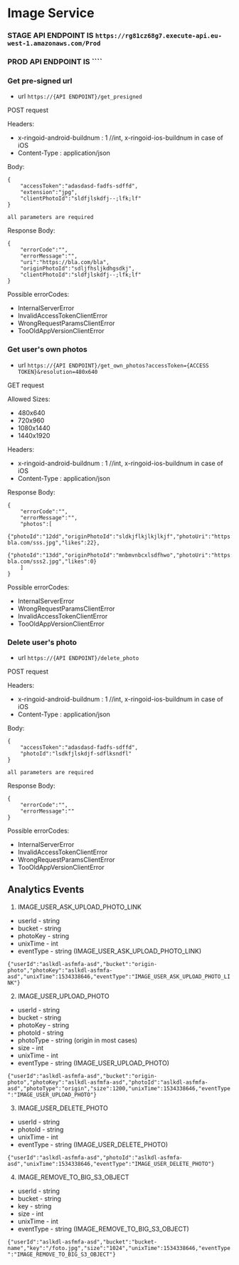 # Image Service

### STAGE API ENDPOINT IS ``https://rg81cz68g7.execute-api.eu-west-1.amazonaws.com/Prod``
### PROD API ENDPOINT IS ````


### Get pre-signed url

* url ``https://{API ENDPOINT}/get_presigned``

POST request

Headers:

* x-ringoid-android-buildnum : 1       //int, x-ringoid-ios-buildnum in case of iOS
* Content-Type : application/json

Body:

    {
        "accessToken":"adasdasd-fadfs-sdffd",
        "extension":"jpg",
        "clientPhotoId":"sldfjlskdfj--;lfk;lf"
    }
    
    all parameters are required
    
 Response Body:
 
    {
        "errorCode":"",
        "errorMessage":"",
        "uri":"https://bla.com/bla",
        "originPhotoId":"sdljfhsljkdhgsdkj",
        "clientPhotoId":"sldfjlskdfj--;lfk;lf"
    }
    
Possible errorCodes:

* InternalServerError
* InvalidAccessTokenClientError
* WrongRequestParamsClientError
* TooOldAppVersionClientError

### Get user's own photos

* url ``https://{API ENDPOINT}/get_own_photos?accessToken={ACCESS TOKEN}&resolution=480x640``

GET request

Allowed Sizes:

* 480x640
* 720x960
* 1080x1440
* 1440x1920

Headers:

* x-ringoid-android-buildnum : 1       //int, x-ringoid-ios-buildnum in case of iOS
* Content-Type : application/json

 Response Body:
 
    {
        "errorCode":"",
        "errorMessage":"",
        "photos":[
            {"photoId":"12dd","originPhotoId":"sldkjflkjlkjlkjf","photoUri":"https://bla-bla.com/sss.jpg","likes":22},
            {"photoId":"13dd","originPhotoId":"mnbmvnbcxlsdfhwo","photoUri":"https://bla-bla.com/sss2.jpg","likes":0}
        ]
    }
    
Possible errorCodes:

* InternalServerError
* WrongRequestParamsClientError
* InvalidAccessTokenClientError
* TooOldAppVersionClientError

### Delete user's photo

* url ``https://{API ENDPOINT}/delete_photo``

POST request

Headers:

* x-ringoid-android-buildnum : 1       //int, x-ringoid-ios-buildnum in case of iOS
* Content-Type : application/json

Body:

    {
        "accessToken":"adasdasd-fadfs-sdffd",
        "photoId":"lsdkfjlskdjf-sdflksndfl"
    }
    
    all parameters are required
    
 Response Body:
 
    {
        "errorCode":"",
        "errorMessage":""
    }
    
Possible errorCodes:

* InternalServerError
* InvalidAccessTokenClientError
* WrongRequestParamsClientError
* TooOldAppVersionClientError


## Analytics Events

1. IMAGE_USER_ASK_UPLOAD_PHOTO_LINK

* userId - string
* bucket - string
* photoKey - string
* unixTime - int
* eventType - string (IMAGE_USER_ASK_UPLOAD_PHOTO_LINK)

`{"userId":"aslkdl-asfmfa-asd","bucket":"origin-photo","photoKey":"aslkdl-asfmfa-asd","unixTime":1534338646,"eventType":"IMAGE_USER_ASK_UPLOAD_PHOTO_LINK"}`

2. IMAGE_USER_UPLOAD_PHOTO

* userId - string
* bucket - string
* photoKey - string
* photoId - string
* photoType - string (origin in most cases)
* size - int
* unixTime - int
* eventType - string (IMAGE_USER_UPLOAD_PHOTO)

`{"userId":"aslkdl-asfmfa-asd","bucket":"origin-photo","photoKey":"aslkdl-asfmfa-asd","photoId":"aslkdl-asfmfa-asd","photoType":"origin","size":1200,"unixTime":1534338646,"eventType":"IMAGE_USER_UPLOAD_PHOTO"}`

3. IMAGE_USER_DELETE_PHOTO

* userId - string
* photoId - string
* unixTime - int
* eventType - string (IMAGE_USER_DELETE_PHOTO)

`{"userId":"aslkdl-asfmfa-asd","photoId":"aslkdl-asfmfa-asd","unixTime":1534338646,"eventType":"IMAGE_USER_DELETE_PHOTO"}`

4. IMAGE_REMOVE_TO_BIG_S3_OBJECT

* userId - string
* bucket - string
* key - string
* size - int
* unixTime - int
* eventType - string (IMAGE_REMOVE_TO_BIG_S3_OBJECT)

`{"userId":"aslkdl-asfmfa-asd","bucket":"bucket-name","key":"/foto.jpg","size":"1024","unixTime":1534338646,"eventType":"IMAGE_REMOVE_TO_BIG_S3_OBJECT"}`

